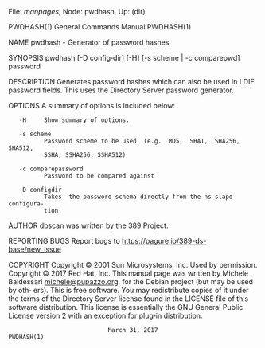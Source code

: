 File: *manpages*,  Node: pwdhash,  Up: (dir)

PWDHASH(1)                  General Commands Manual                 PWDHASH(1)



NAME
       pwdhash - Generator of password hashes

SYNOPSIS
       pwdhash [-D config‐dir] [-H] [-s scheme | -c comparepwd] password

DESCRIPTION
       Generates  password  hashes  which  can  also  be used in LDIF password
       fields.  This uses the Directory Server password generator.

OPTIONS
       A summary of options is included below:

       -H     Show summary of options.

       -s scheme
              Password scheme to be used  (e.g.  MD5,  SHA1,  SHA256,  SHA512,
              SSHA, SSHA256, SSHA512)

       -c comparepassword
              Password to be compared against

       -D configdir
              Takes  the password schema directly from the ns-slapd configura‐
              tion

AUTHOR
       dbscan was written by the 389 Project.

REPORTING BUGS
       Report bugs to https://pagure.io/389-ds-base/new_issue

COPYRIGHT
       Copyright © 2001 Sun Microsystems, Inc. Used by permission.
       Copyright © 2017 Red Hat, Inc.
       This    manual    page    was    written    by    Michele    Baldessari
       <michele@pupazzo.org>,  for the Debian project (but may be used by oth‐
       ers).
       This is free software.  You may redistribute copies  of  it  under  the
       terms of the Directory Server license found in the LICENSE file of this
       software distribution.  This license is  essentially  the  GNU  General
       Public License version 2 with an exception for plug‐in distribution.



                                March 31, 2017                      PWDHASH(1)
